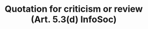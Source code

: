 ---
title: "Quotation for criticism or review (Art. 5.3(d) InfoSoc)"
short: "info53d"
draft: "false"
summary: ""
linklaw: ""
---
